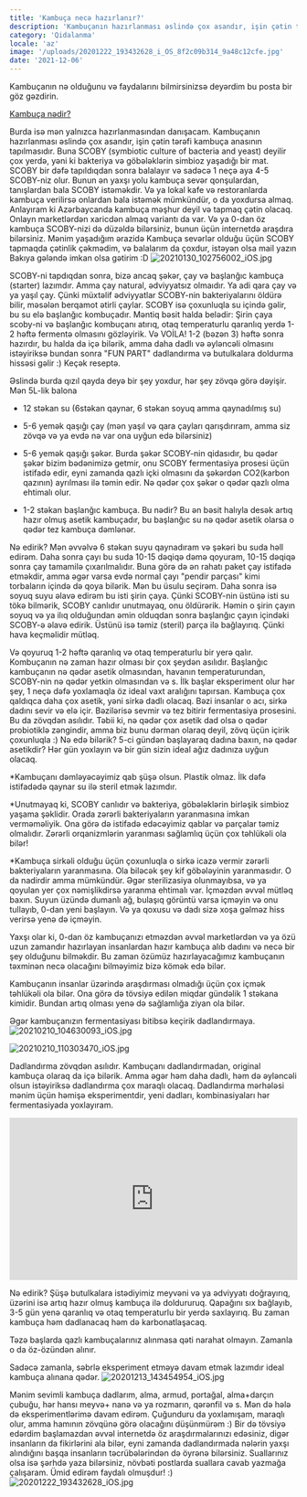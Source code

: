 ```yaml
---
title: 'Kambuça necə hazırlanır?'
description: 'Kambuçanın hazırlanması əslində çox asandır, işin çətin tərəfi kambuça anasının tapılmasıdır'
category: 'Qidalanma'
locale: 'az'
image: '/uploads/20201222_193432628_i_OS_8f2c09b314_9a48c12cfe.jpg'
date: '2021-12-06'
---
```


Kambuçanın nə olduğunu və faydalarını bilmirsinizsə deyərdim bu posta  bir göz gəzdirin.

[Kambuça nədir?](https://ganira.net/az/articles/kambuca-nedir)

Burda isə mən yalnızca hazırlanmasından danışacam. Kambuçanın hazırlanması əslində çox asandır, işin çətin tərəfi kambuça anasının tapılmasıdır. Buna SCOBY (symbiotic culture of bacteria and yeast)     deyilir çox yerdə, yəni ki bakteriya və göbələklərin simbioz yaşadığı bir mat. SCOBY bir dəfə tapıldıqdan sonra balalayır və sadəcə 1 neçə aya 4-5 SCOBY-niz olur. Bunun ən yaxşı yolu kambuça sevər qonşulardan, tanışlardan bala SCOBY istəməkdir. Və ya lokal kafe və restoranlarda kambuça verilirsə onlardan bala istəmək mümkündür, o da yoxdursa almaq. Anlayıram ki Azərbaycanda kambuça məşhur deyil və tapmaq çətin olacaq. Onlayn marketlərdən xaricdən almaq variantı da var. Və ya 0-dan öz kambuça SCOBY-nizi də düzəldə bilərsiniz, bunun üçün internetdə araşdıra bilərsiniz. Mənim yaşadığım ərazidə Kambuça sevərlər olduğu üçün SCOBY tapmaqda çətinlik çəkmədim, və balalarım da çoxdur, istəyən olsa mail yazın Bakıya gələndə imkan olsa gətirim :D
![20210130_102756002_iOS.jpg](/uploads/20210130_102756002_i_OS_27b5cd519c_071646c5ee.jpg)

SCOBY-ni tapdıqdan sonra, bizə ancaq şəkər, çay və başlanğıc kambuça (starter) lazımdır. Amma çay natural, ədviyyatsız olmaıdır. Ya adi qara çay və ya yaşıl çay. Çünki müxtəlif ədviyyatlar SCOBY-nin bakteriyalarını öldürə bilir, məsələn berqamot ətirli çaylar. SCOBY isə çoxunluqla su içində gəlir, bu su elə başlanğıc kombuçadır. Məntiq bəsit halda belədir: Şirin çaya scoby-ni və başlanğıc kombuçanı atırıq, otaq temperaturlu qaranlıq yerdə 1-2 həftə fermentə olmasını gözləyirik. Və VOİLA! 1-2 (bəzən 3) həftə sonra hazırdır, bu halda da içə bilərik, amma daha dadlı və əyləncəli olmasını istəyiriksə bundan sonra "FUN PART" dadlandırma və butulkalara doldurma hissəsi gəlir :) Keçək reseptə.

Əslində burda qızıl qayda deyə bir şey yoxdur, hər şey zövqə görə dəyişir. Mən 5L-lik balona

- 12 stəkan su (6stəkan qaynar, 6 stəkan soyuq amma qaynadılmış su)

- 5-6 yemək qaşığı çay (mən yaşıl və qara çayları qarışdırıram, amma siz zövqə və ya evdə nə var ona uyğun edə bilərsiniz)

- 5-6 yemək qaşığı şəkər. Burda şəkər SCOBY-nin qidasıdır, bu qədər şəkər bizim bədənimizə getmir, onu SCOBY fermentasiya prosesi üçün istifadə edir, eyni zamanda qazlı içki olmasını da şəkərdən CO2(karbon qazının) ayrılması ilə təmin edir. Nə qədər çox şəkər o qədər qazlı olma ehtimalı olur.

- 1-2 stəkan başlanğıc kambuça. Bu nədir? Bu ən bəsit halıyla desək artıq hazır olmuş asetik kambuçadır, bu başlanğıc su nə qədər asetik olarsa o qədər tez kambuça dəmlənər.

Nə edirik? Mən əvvəlvə 6 stəkan suyu qaynadıram və şəkəri bu suda həll edirəm. Daha sonra çayı bu suda 10-15 dəqiqə dəmə qoyuram, 10-15 dəqiqə sonra çay tamamilə çıxarılmalıdır. Buna görə də ən rahatı paket çay istifadə etməkdir, amma əgər varsa evdə normal çayı "pendir parçası" kimi torbaların içində də qoya bilərik. Mən bu üsulu seçirəm. Daha sonra isə soyuq suyu əlavə edirəm bu isti şirin çaya. Çünki SCOBY-nin üstünə isti su tökə bilmərik, SCOBY canlıdır unutmayaq, onu öldürərik. Həmin o şirin çayın soyuq və ya ilıq olduğundan əmin olduqdan sonra başlanğıc çayın içindəki SCOBY-ə əlavə edirik. Üstünü isə təmiz (steril) parça ilə bağlayırıq. Çünki hava keçməlidir mütləq.

Və qoyuruq 1-2 həftə qaranlıq və otaq temperaturlu bir yerə qalır. Kombuçanın nə zaman hazır olması bir çox şeydən asılıdır. Başlanğıc kambuçanın nə qədər asetik olmasından, havanın temperaturundan, SCOBY-nin nə qədər yetkin olmasından və s. İlk başlar eksperiment olur hər şey, 1 neçə dəfə yoxlamaqla öz ideal vaxt aralığını tapırsan. Kambuça çox qaldıqca daha çox asetik, yəni sirkə dadlı olacaq. Bəzi insanlar o acı, sirkə dadını sevir və elə içir. Bəzilərisə sevmir və tez bitirir fermentasiya prosesini. Bu da zövqdən asılıdır. Təbii ki, nə qədər çox asetik dad olsa o qədər probiotiklə zəngindir, amma biz bunu dərman olaraq deyil, zövq üçün içirik çoxunluqla :) Nə edə bilərik? 5-ci gündən başlayaraq dadına baxın, nə qədər asetikdir? Hər gün yoxlayın və bir gün sizin ideal ağız dadınıza uyğun olacaq.

*Kambuçanı dəmləyəcəyimiz qab şüşə olsun. Plastik olmaz. İlk dəfə istifadədə qaynar su ilə steril etmək lazımdır.

*Unutmayaq ki, SCOBY canlıdır və bakteriya, göbələklərin birləşik simbioz yaşama şəklidir. Orada zərərli bakteriyaların yaranmasına imkan verməməliyik. Ona görə də istifadə edəcəyimiz qablar və parçalar təmiz olmalıdır. Zərərli orqanizmlərin yaranması sağlamlıq üçün çox təhlükəli ola bilər!

*Kambuça sirkəli olduğu üçün çoxunluqla o sirkə icazə vermir zərərli bakteriyaların yaranmasına. Ola biləcək şey kif göbələyinin yaranmasıdır. O da nadirdir amma mümkündür. Əgər sterilizasiya olunmayıbsa, və ya qoyulan yer çox nəmişlikdirsə yaranma ehtimalı var. İçməzdən əvvəl mütləq baxın. Suyun üzündə dumanlı ağ, bulaşıq görüntü varsa içməyin və onu tullayıb, 0-dan yeni başlayın. Və ya qoxusu və dadı sizə xoşa gəlməz hiss verirsə yenə də içməyin.

Yaxşı olar ki, 0-dan öz kambuçanızı etməzdən əvvəl marketlərdən və ya özü uzun zamandır hazırlayan insanlardan hazır kambuça alıb dadını və necə bir şey olduğunu bilməkdir. Bu zaman özümüz hazırlayacağımız kambuçanın təxminən necə olacağını bilməyimiz bizə kömək edə bilər.

Kambuçanın insanlar üzərində araşdırması olmadığı üçün çox içmək təhlükəli ola bilər. Ona görə də tövsiyə edilən miqdar gündəlik 1 stəkana kimidir. Bundan artıq olması yenə də sağlamlığa ziyan ola bilər.

Əgər kambuçanızın fermentasiyası bitibsə keçirik dadlandırmaya.
![20210210_104630093_iOS.jpg](/uploads/20210210_104630093_i_OS_d097ad8324_23dfecc9b4.jpg)

![20210210_110303470_iOS.jpg](/uploads/20210210_110303470_i_OS_4bf8925bf7_2470c47bdc.jpg)

Dadlandırma zövqdən asılıdır. Kambuçanı dadlandırmadan, original kambuça olaraq da içə bilərik. Amma əgər həm daha dadlı, həm də əyləncəli olsun istəyiriksə dadlandırma çox maraqlı olacaq. Dadlandırma mərhələsi mənim üçün həmişə eksperimentdir, yeni dadları, kombinasiyaları hər fermentasiyada yoxlayıram.

<style>.embed-container { position: relative; padding-bottom: 56.25%; height: 0; overflow: hidden; max-width: 100%; } .embed-container iframe, .embed-container object, .embed-container embed { position: absolute; top: 0; left: 0; width: 100%; height: 100%; }</style><div class='embed-container'><iframe src='https://www.youtube.com/embed/dpv-0lMHYow' frameborder='0' allowfullscreen></iframe></div>

Nə edirik? Şüşə butulkalara istədiyimiz meyvəni və ya ədviyyatı doğrayırıq, üzərini isə artıq hazır olmuş kambuça ilə doldururuq. Qapağını sıx bağlayıb, 3-5 gün yenə qaranlıq və otaq temperaturlu bir yerdə saxlayırıq. Bu zaman kambuça həm dadlanacaq həm də karbonatlaşacaq.

Təzə başlarda qazlı kambuçalarınız alınmasa qəti narahat olmayın. Zamanla o da öz-özündən alınır.

Sadəcə zamanla, səbrlə eksperiment etməyə davam etmək lazımdır ideal kambuça alınana qədər.
![20201213_143454954_iOS.jpg](/uploads/20201213_143454954_i_OS_17252be8e8_baa94b0ea5.jpg)

Mənim sevimli kambuça dadlarım, alma, armud, portağal, alma+darçın çubuğu, hər hansı meyvə+ nanə və ya rozmarın, qərənfil və s. Mən də hələ də eksperimentlərimə davam edirəm. Çuğunduru da yoxlamışam, maraqlı olur, amma hamının zövqünə görə olacağını düşünmürəm :)
Bir də tövsiyə edərdim başlamazdan əvvəl internetdə öz araşdırmalarınızı edəsiniz, digər insanların da fikirlərini ala bilər, eyni zamanda dadlandırmada nələrin yaxşı alındığını başqa insanların təcrübələrindən də öyrənə bilərsiniz. Suallarınız olsa isə şərhdə yaza bilərsiniz, növbəti postlarda suallara cavab yazmağa çalışaram.
Ümid edirəm faydalı olmuşdur! :)
![20201222_193432628_iOS.jpg](/uploads/20201222_193432628_i_OS_8f2c09b314_9a48c12cfe.jpg)
